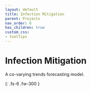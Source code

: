 ```yaml
---
layout: default
title: Infection Mitigation
parent: Projects
nav_order: 6
has_children: true
custom_css:
- tooltips
---
```


# Infection Mitigation

A co-varying trends forecasting model.

{: .fs-6 .fw-300 }
